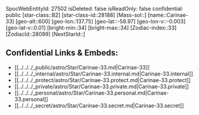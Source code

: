 ﻿---
location: [-58.97,137.75,600]
type: Station
tags:
- astro/Star

---
SpocWebEntityId: 27502
isDeleted: false
isReadOnly: false
confidential: public
[star-class::B2]
[star-class-id::28188]
[Mass-sol::]
[name::Carinae-33]
[geo-alt::600]
[geo-lon::137.75]
[geo-lat::-58.97]
[geo-lon-v::-0.003]
[geo-lat-v::0.01]
[bright-min::34]
[bright-max::34]
[Zodiac-index::33]
[ZodiacId::28099]
[NextStarId::]



## Confidential Links & Embeds: 
- [[../../../_public/astro/Star/Carinae-33.md|Carinae-33]] 
- [[../../../_internal/astro/Star/Carinae-33.internal.md|Carinae-33.internal]] 
- [[../../../_protect/astro/Star/Carinae-33.protect.md|Carinae-33.protect]] 
- [[../../../_private/astro/Star/Carinae-33.private.md|Carinae-33.private]] 
- [[../../../_personal/astro/Star/Carinae-33.personal.md|Carinae-33.personal]] 
- [[../../../_secret/astro/Star/Carinae-33.secret.md|Carinae-33.secret]]

